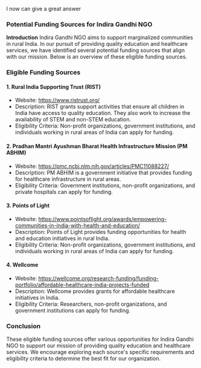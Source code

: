 I now can give a great answer

### **Potential Funding Sources for Indira Gandhi NGO**

**Introduction**
Indira Gandhi NGO aims to support marginalized communities in rural India. In our pursuit of providing quality education and healthcare services, we have identified several potential funding sources that align with our mission. Below is an overview of these eligible funding sources.

### **Eligible Funding Sources**

#### 1. **Rural India Supporting Trust (RIST)**
*   Website: https://www.ristrust.org/
*   Description: RIST grants support activities that ensure all children in India have access to quality education. They also work to increase the availability of STEM and non-STEM education.
*   Eligibility Criteria: Non-profit organizations, government institutions, and individuals working in rural areas of India can apply for funding.

#### 2. **Pradhan Mantri Ayushman Bharat Health Infrastructure Mission (PM ABHIM)**
*   Website: https://pmc.ncbi.nlm.nih.gov/articles/PMC11088227/
*   Description: PM ABHIM is a government initiative that provides funding for healthcare infrastructure in rural areas.
*   Eligibility Criteria: Government institutions, non-profit organizations, and private hospitals can apply for funding.

#### 3. **Points of Light**
*   Website: https://www.pointsoflight.org/awards/empowering-communities-in-india-with-health-and-education/
*   Description: Points of Light provides funding opportunities for health and education initiatives in rural India.
*   Eligibility Criteria: Non-profit organizations, government institutions, and individuals working in rural areas of India can apply for funding.

#### 4. **Wellcome**
*   Website: https://wellcome.org/research-funding/funding-portfolio/affordable-healthcare-india-projects-funded
*   Description: Wellcome provides grants for affordable healthcare initiatives in India.
*   Eligibility Criteria: Researchers, non-profit organizations, and government institutions can apply for funding.

### **Conclusion**

These eligible funding sources offer various opportunities for Indira Gandhi NGO to support our mission of providing quality education and healthcare services. We encourage exploring each source's specific requirements and eligibility criteria to determine the best fit for our organization.